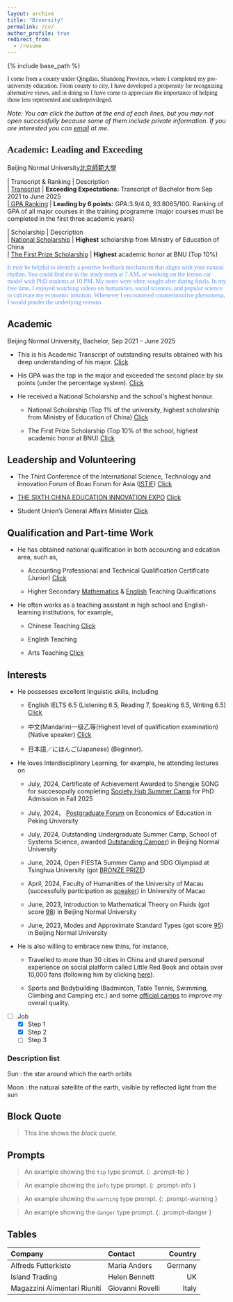 ```yaml
---
layout: archive
title: "Diversity"
permalink: /cv/
author_profile: true
redirect_from:
  - /resume
---
```


{% include base_path %}

<font face="Trebuchet MS">I come from a county under Qingdao, Shandong Province, where I completed my pre-university education. From county to city, I have developed a propensity for recognizing alternative views, and in doing so I have come to appreciate the importance of helping those less represented and underprivileged. </font>

*Note: You can click the button at the end of each lines, but you may not open successfully because some of them include private information. If you are interested you can [email](mailto:sjs@mail.bnu.edu.cn) at me.*


## <font face="Comic Sans MS">Academic: Leading and Exceeding</font>
Beijing Normal University[北京師範大學](https://www.bnu.edu.cn/)

| Transcript & Ranking | Description   <br>
| [Transcript]({{site.url}}/file/本科生英文成绩单.pdf)  | **Exceeding Expectations:** Transcript of Bachelor from Sep 2021 to  June 2025  <br>
|[ GPA Ranking]({{site.url}}/file/Shengjie_SONG's_Grade_at_bachalor.pdf) | **Leading by 6 points:** GPA:3.9/4.0, 93.8065/100. Ranking of GPA of all major courses in the training programme (major courses must be completed in the first three academic years)

| Scholarship                  | Description             <br>
| [National Scholarship]({{site.url}}/file/国家奖学金.pdf)          | **Highest** scholarship from Ministry of Education of China        <br>
| [The First Prize Scholarship]({{site.url}}/file/京师一等奖学金.pdf)    | **Highest** academic honor at BNU (Top 10%)    

<font color=CornflowerBlue face="Times New Roman">It may be helpful to identify a positive feedback mechanism that aligns with your natural rhythm. You could find me in the study room at 7 AM, or working on the lemon car model with PhD students at 10 PM. My notes were often sought after during finals. In my free time, I enjoyed watching videos on humanities, social sciences, and popular science to cultivate my economic intuition. Whenever I encountered counterintuitive phenomena, I would ponder the underlying reasons.</font>


Academic
---
Beijing Normal University, Bachelor, Sep 2021 – June 2025

* This is his Academic Transcript of outstanding results obtained with his deep understanding of his major. [Click]({{site.url}}/file/本科生英文成绩单.pdf)
  
* His GPA was the top in the major and exceeded the second place by six points (under the percentage system). [Click]({{site.url}}/file/Shengjie_SONG's_Grade_at_bachalor.pdf)
  
* He received a National Scholarship and the school's highest honour.

  * National Scholarship (Top 1% of the university, highest scholarship from Ministry of Education of China) [Click]({{site.url}}/file/国家奖学金.pdf)
 
  * The First Prize Scholarship (Top 10% of the school, highest academic honor at BNU) [Click]({{site.url}}/file/京师一等奖学金.pdf)
 
Leadership and Volunteering
---
* The Third Conference of the lnternational Science, Technology and innovation Forum of Boao Forum for Asia ([ISTIF](https://www.boaoforum.org/themed/istif/2023/index_1.html))  [Click]({{site.url}}/file/2023年10月+优秀志愿者+博鳌亚洲论坛.pdf)
  
* [THE SIXTH CHINA EDUCATION INNOVATION EXPO](https://news.bnu.edu.cn/zx/ttgz/2091c3219be24fb8b3ad5fdab16d93ce.htm)  [Click]({{site.url}}/file/教博会.pdf)
  
* Student Union’s General Affairs Minister [Click]({{site.url}}/file/教育培训部部门负责人证明.pdf)

Qualification and Part-time Work
---
* He has obtained national qualification in both accounting and edcation area, such as,
  
  * Accounting Professional and Technical Qualification Certificate (Junior)  [Click]({{site.url}}/file/初级会计.pdf)
    
  * Higher Secondary [Mathematics]({{site.url}}/file/数学教师.pdf) & [English]({{site.url}}/file/英语教师.pdf) Teaching Qualifications

* He often works as a teaching assistant in high school and English-learning institutions, for example,
  
  * Chinese Teaching  [Click]({{site.url}}/file/【教育实习】乘风语文实习.pdf)
    
  * English Teaching
    
  * Arts Teaching [Click]({{site.url}}/file/【教育实习】宋圣洁实习证明.pdf)


Interests
---
* He possesses excellent linguistic skills, including
  
  * English IELTS 6.5 (Listening 6.5, Reading 7, Speaking 6.5, Writing 6.5) [Click]({{site.url}}/file/雅思成绩单.pdf)
    
  * 中文(Mandarin)一级乙等(Highest level of qualification examination) (Native speaker) [Click]({{site.url}}/file/普通话一级乙等.pdf)
    
  * 日本語／にほんご(Japanese) (Beginner).
    
* He loves Interdisciplinary Learning, for example, he attending lectures on

  * July, 2024, Certificate of Achievement Awarded to Shengjie SONG for succesopully completing [Society Hub Summer Camp]({{site.url}}/file/HKUST(GZ).pdf) for PhD Admission in Fall 2025
 
  * July, 2024， [Postgraduate Forum]({{site.url}}/file/pku教育经济加密.pdf) on Economics of Education in Peking University
 
  * July, 2024, Outstanding Undergraduate Summer Camp, School of Systems Science, awarded [Outstanding Camper]({{site.url}}/file/系统科学学院优秀营员.pdf)) in Beijing Normal University

  * June, 2024, Open FIESTA Summer Camp and SDG Olympiad at Tsinghua University (got [BRONZE PRIZE]({{site.url}}/file/thu铜.pdf))

  * April, 2024, Faculty of Humanities of the University of Macau (successfully participation as [speaker]({{site.url}}/file/澳门大学.pdf)) in University of Macao

  * June, 2023, Introduction to Mathematical Theory on Fluids (got score [98]({{site.url}}/file/数学系列讲座3.pdf)) in Beijing Normal University
    
  * June, 2023, Modes and Approximate Standard Types (got score [95]({{site.url}}/file/数学系列讲座1.pdf)) in Beijing Normal University
      
* He is also willing to embrace new thins, for instance,
  
  * Travelled to more than 30 cities in China and shared personal experience on social platform called Little Red Book and obtain over 10,000 fans (following him by clicking [here](https://www.xiaohongshu.com/user/profile/619e2dd9000000001000afa2?xhsshare=CopyLink&appuid=619e2dd9000000001000afa2&apptime=1718706118&share_id=94e7a172ea274f2d8a05a0a083ca32af)).
    
  * Sports and Bodybuilding (Badminton, Table Tennis, Swimming, Climbing and Camping etc.) and some [official camps]({{site.url}}/file/卓越训练营.pdf) to improve my overall quality.





- [ ] Job
  - [x] Step 1
  - [x] Step 2
  - [ ] Step 3

### Description list

Sun
: the star around which the earth orbits

Moon
: the natural satellite of the earth, visible by reflected light from the sun

## Block Quote

> This line shows the _block quote_.

## Prompts

<!-- markdownlint-capture -->
<!-- markdownlint-disable -->
> An example showing the `tip` type prompt.
{: .prompt-tip }

> An example showing the `info` type prompt.
{: .prompt-info }

> An example showing the `warning` type prompt.
{: .prompt-warning }

> An example showing the `danger` type prompt.
{: .prompt-danger }
<!-- markdownlint-restore -->

## Tables

| Company                      | Contact          | Country |
| :--------------------------- | :--------------- | ------: |
| Alfreds Futterkiste          | Maria Anders     | Germany |
| Island Trading               | Helen Bennett    |      UK |
| Magazzini Alimentari Riuniti | Giovanni Rovelli |   Italy |



